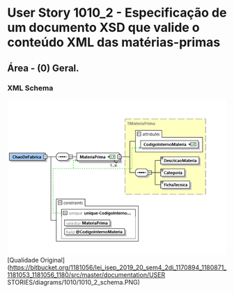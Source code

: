 # User Story 1010_2 - Especificação de um documento XSD que valide o conteúdo XML das matérias-primas

## Área - (0) Geral.

### XML Schema
![](../../../diagrams/1010/1010_2_schema.PNG)
[Qualidade Original](https://bitbucket.org/1181056/lei_isep_2019_20_sem4_2di_1170894_1180871_1181053_1181056_1180/src/master/documentation/USER STORIES/diagrams/1010/1010_2_schema.PNG)

